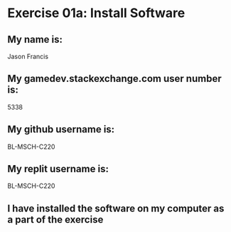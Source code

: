 # Exercise 01a: Install Software

## My name is:
Jason Francis

## My gamedev.stackexchange.com user number is:
5338

## My github username is:
BL-MSCH-C220

## My replit username is:
BL-MSCH-C220

## I have installed the software on my computer as a part of the exercise
